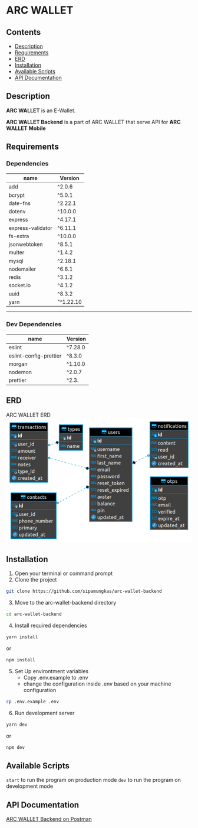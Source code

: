 # ARC WALLET

## Contents

- [Description](#description)
- [Requirements](#requirements)
- [ERD](#erd)
- [Installation](#installation)
- [Available Scripts](#available-scripts)
- [API Documentation](#api-documentation)

## Description

**ARC WALLET** is an E-Wallet.

**ARC WALLET Backend** is a part of ARC WALLET that serve API for **ARC WALLET Mobile**

## Requirements

### Dependencies

| name              | Version   |
| ----------------- | --------- |
| add               | ^2.0.6    |
| bcrypt            | ^5.0.1    |
| date-fns          | ^2.22.1   |
| dotenv            | ^10.0.0   |
| express           | ^4.17.1   |
| express-validator | ^6.11.1   |
| fs-extra          | ^10.0.0   |
| jsonwebtoken      | ^8.5.1    |
| multer            | ^1.4.2    |
| mysql             | ^2.18.1   |
| nodemailer        | ^6.6.1    |
| redis             | ^3.1.2    |
| socket.io         | ^4.1.2    |
| uuid              | ^8.3.2    |
| yarn              | "^1.22.10 |

---

### Dev Dependencies

| name                   | Version |
| ---------------------- | ------- |
| eslint                 | ^7.28.0 |
| eslint-config-prettier | ^8.3.0  |
| morgan                 | ^1.10.0 |
| nodemon                | ^2.0.7  |
| prettier               | ^2.3.   |

## ERD

ARC WALLET ERD
![ARC WALLET ERD](docs/arc-wallet-erd-3.png)

## Installation

1. Open your terminal or command prompt
2. Clone the project

```bash
git clone https://github.com/sipamungkas/arc-wallet-backend
```

3. Move to the arc-wallet-backend directory

```bash
cd arc-wallet-backend
```

4. Install required dependencies

```bash
yarn install
```

or

```bash
npm install
```

5. Set Up environtment variables
   - Copy .env.example to .env
   - change the configuration inside .env based on your machine configuration

```bash
cp .env.example .env
```

6. Run development server

```bash
yarn dev
```

or

```bash
npm dev
```

## Available Scripts

`start` to run the program on production mode
`dev` to run the program on development mode

## API Documentation

[ARC WALLET Backend on Postman](https://documenter.getpostman.com/view/6708077/TzeRo9Ta)
